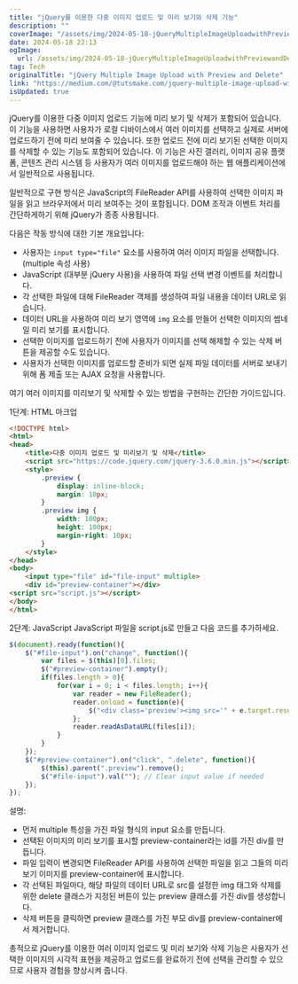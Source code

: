 ```yaml
---
title: "jQuery를 이용한 다중 이미지 업로드 및 미리 보기와 삭제 기능"
description: ""
coverImage: "/assets/img/2024-05-18-jQueryMultipleImageUploadwithPreviewandDelete_0.png"
date: 2024-05-18 22:13
ogImage: 
  url: /assets/img/2024-05-18-jQueryMultipleImageUploadwithPreviewandDelete_0.png
tag: Tech
originalTitle: "jQuery Multiple Image Upload with Preview and Delete"
link: "https://medium.com/@tutsmake.com/jquery-multiple-image-upload-with-preview-and-delete-6506a3b954ca"
isUpdated: true
---
```





jQuery를 이용한 다중 이미지 업로드 기능에 미리 보기 및 삭제가 포함되어 있습니다. 이 기능을 사용하면 사용자가 로컬 디바이스에서 여러 이미지를 선택하고 실제로 서버에 업로드하기 전에 미리 보여줄 수 있습니다. 또한 업로드 전에 미리 보기된 선택한 이미지를 삭제할 수 있는 기능도 포함되어 있습니다. 이 기능은 사진 갤러리, 이미지 공유 플랫폼, 콘텐츠 관리 시스템 등 사용자가 여러 이미지를 업로드해야 하는 웹 애플리케이션에서 일반적으로 사용됩니다.

일반적으로 구현 방식은 JavaScript의 FileReader API를 사용하여 선택한 이미지 파일을 읽고 브라우저에서 미리 보여주는 것이 포함됩니다. DOM 조작과 이벤트 처리를 간단하게하기 위해 jQuery가 종종 사용됩니다.

다음은 작동 방식에 대한 기본 개요입니다:

- 사용자는 `input type="file"` 요소를 사용하여 여러 이미지 파일을 선택합니다. (multiple 속성 사용)
- JavaScript (대부분 jQuery 사용)을 사용하여 파일 선택 변경 이벤트를 처리합니다.
- 각 선택한 파일에 대해 FileReader 객체를 생성하여 파일 내용을 데이터 URL로 읽습니다.
- 데이터 URL을 사용하여 미리 보기 영역에 `img` 요소를 만들어 선택한 이미지의 썸네일 미리 보기를 표시합니다.
- 선택한 이미지를 업로드하기 전에 사용자가 이미지를 선택 해제할 수 있는 삭제 버튼을 제공할 수도 있습니다.
- 사용자가 선택한 이미지를 업로드할 준비가 되면 실제 파일 데이터를 서버로 보내기 위해 폼 제출 또는 AJAX 요청을 사용합니다.

<div class="content-ad"></div>

여기 여러 이미지를 미리보기 및 삭제할 수 있는 방법을 구현하는 간단한 가이드입니다.

1단계: HTML 마크업

```html
<!DOCTYPE html>
<html>
<head>
    <title>다중 이미지 업로드 및 미리보기 및 삭제</title>
    <script src="https://code.jquery.com/jquery-3.6.0.min.js"></script>
    <style>
        .preview {
            display: inline-block;
            margin: 10px;
        }
        .preview img {
            width: 100px;
            height: 100px;
            margin-right: 10px;
        }
    </style>
</head>
<body>
    <input type="file" id="file-input" multiple>
    <div id="preview-container"></div>
<script src="script.js"></script>
</body>
</html>
```

2단계: JavaScript
JavaScript 파일을 script.js로 만들고 다음 코드를 추가하세요.

<div class="content-ad"></div>

```js
$(document).ready(function(){
    $("#file-input").on("change", function(){
        var files = $(this)[0].files;
        $("#preview-container").empty();
        if(files.length > 0){
            for(var i = 0; i < files.length; i++){
                var reader = new FileReader();
                reader.onload = function(e){
                    $("<div class='preview'><img src='" + e.target.result + "'><button class='delete'>Delete</button></div>").appendTo("#preview-container");
                };
                reader.readAsDataURL(files[i]);
            }
        }
    });
    $("#preview-container").on("click", ".delete", function(){
        $(this).parent(".preview").remove();
        $("#file-input").val(""); // Clear input value if needed
    });
});
```

설명:

- 먼저 multiple 특성을 가진 파일 형식의 input 요소를 만듭니다.
- 선택된 이미지의 미리 보기를 표시할 preview-container라는 id를 가진 div를 만듭니다.
- 파일 입력이 변경되면 FileReader API를 사용하여 선택한 파일을 읽고 그들의 미리 보기 이미지를 preview-container에 표시합니다.
- 각 선택된 파일마다, 해당 파일의 데이터 URL로 src를 설정한 img 태그와 삭제를 위한 delete 클래스가 지정된 버튼이 있는 preview 클래스를 가진 div를 생성합니다.
- 삭제 버튼을 클릭하면 preview 클래스를 가진 부모 div를 preview-container에서 제거합니다.

총적으로 jQuery를 이용한 여러 이미지 업로드 및 미리 보기와 삭제 기능은 사용자가 선택한 이미지의 시각적 표현을 제공하고 업로드를 완료하기 전에 선택을 관리할 수 있으므로 사용자 경험을 향상시켜 줍니다.